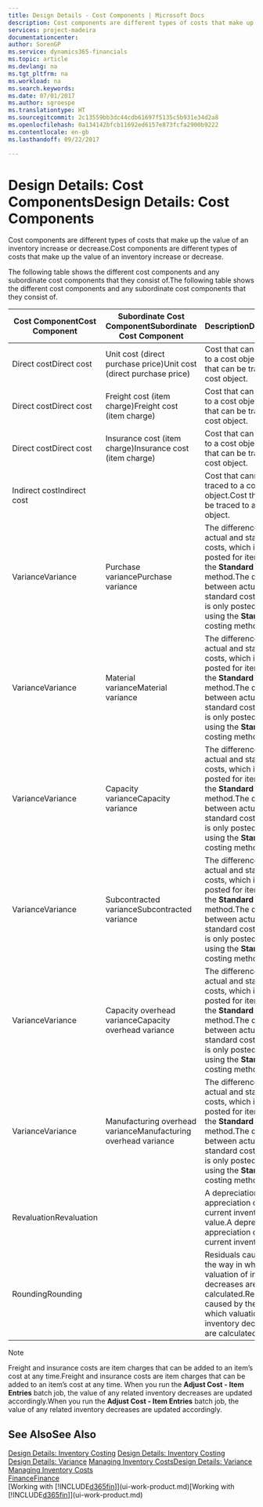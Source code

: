 ```yaml
---
title: Design Details - Cost Components | Microsoft Docs
description: Cost components are different types of costs that make up the value of an inventory increase or decrease.
services: project-madeira
documentationcenter: 
author: SorenGP
ms.service: dynamics365-financials
ms.topic: article
ms.devlang: na
ms.tgt_pltfrm: na
ms.workload: na
ms.search.keywords: 
ms.date: 07/01/2017
ms.author: sgroespe
ms.translationtype: HT
ms.sourcegitcommit: 2c13559bb3dc44cdb61697f5135c5b931e34d2a8
ms.openlocfilehash: 0a134142bfcb11692ed6157e873fcfa2900b9222
ms.contentlocale: en-gb
ms.lasthandoff: 09/22/2017

---
```

# <a name="design-details-cost-components"></a><span data-ttu-id="04fbe-103">Design Details: Cost Components</span><span class="sxs-lookup"><span data-stu-id="04fbe-103">Design Details: Cost Components</span></span>
<span data-ttu-id="04fbe-104">Cost components are different types of costs that make up the value of an inventory increase or decrease.</span><span class="sxs-lookup"><span data-stu-id="04fbe-104">Cost components are different types of costs that make up the value of an inventory increase or decrease.</span></span>  

 <span data-ttu-id="04fbe-105">The following table shows the different cost components and any subordinate cost components that they consist of.</span><span class="sxs-lookup"><span data-stu-id="04fbe-105">The following table shows the different cost components and any subordinate cost components that they consist of.</span></span>  

|<span data-ttu-id="04fbe-106">Cost Component</span><span class="sxs-lookup"><span data-stu-id="04fbe-106">Cost Component</span></span>|<span data-ttu-id="04fbe-107">Subordinate Cost Component</span><span class="sxs-lookup"><span data-stu-id="04fbe-107">Subordinate Cost Component</span></span>|<span data-ttu-id="04fbe-108">Description</span><span class="sxs-lookup"><span data-stu-id="04fbe-108">Description</span></span>|  
|--------------------|--------------------------------|---------------------------------------|  
|<span data-ttu-id="04fbe-109">Direct cost</span><span class="sxs-lookup"><span data-stu-id="04fbe-109">Direct cost</span></span>|<span data-ttu-id="04fbe-110">Unit cost (direct purchase price)</span><span class="sxs-lookup"><span data-stu-id="04fbe-110">Unit cost (direct purchase price)</span></span>|<span data-ttu-id="04fbe-111">Cost that can be traced to a cost object.</span><span class="sxs-lookup"><span data-stu-id="04fbe-111">Cost that can be traced to a cost object.</span></span>|  
|<span data-ttu-id="04fbe-112">Direct cost</span><span class="sxs-lookup"><span data-stu-id="04fbe-112">Direct cost</span></span>|<span data-ttu-id="04fbe-113">Freight cost (item charge)</span><span class="sxs-lookup"><span data-stu-id="04fbe-113">Freight cost (item charge)</span></span>|<span data-ttu-id="04fbe-114">Cost that can be traced to a cost object.</span><span class="sxs-lookup"><span data-stu-id="04fbe-114">Cost that can be traced to a cost object.</span></span>|  
|<span data-ttu-id="04fbe-115">Direct cost</span><span class="sxs-lookup"><span data-stu-id="04fbe-115">Direct cost</span></span>|<span data-ttu-id="04fbe-116">Insurance cost (item charge)</span><span class="sxs-lookup"><span data-stu-id="04fbe-116">Insurance cost (item charge)</span></span>|<span data-ttu-id="04fbe-117">Cost that can be traced to a cost object.</span><span class="sxs-lookup"><span data-stu-id="04fbe-117">Cost that can be traced to a cost object.</span></span>|  
|<span data-ttu-id="04fbe-118">Indirect cost</span><span class="sxs-lookup"><span data-stu-id="04fbe-118">Indirect cost</span></span>||<span data-ttu-id="04fbe-119">Cost that cannot be traced to a cost object.</span><span class="sxs-lookup"><span data-stu-id="04fbe-119">Cost that cannot be traced to a cost object.</span></span>|  
|<span data-ttu-id="04fbe-120">Variance</span><span class="sxs-lookup"><span data-stu-id="04fbe-120">Variance</span></span>|<span data-ttu-id="04fbe-121">Purchase variance</span><span class="sxs-lookup"><span data-stu-id="04fbe-121">Purchase variance</span></span>|<span data-ttu-id="04fbe-122">The difference between actual and standard costs, which is only posted for items using the **Standard** costing method.</span><span class="sxs-lookup"><span data-stu-id="04fbe-122">The difference between actual and standard costs, which is only posted for items using the **Standard** costing method.</span></span>|  
|<span data-ttu-id="04fbe-123">Variance</span><span class="sxs-lookup"><span data-stu-id="04fbe-123">Variance</span></span>|<span data-ttu-id="04fbe-124">Material variance</span><span class="sxs-lookup"><span data-stu-id="04fbe-124">Material variance</span></span>|<span data-ttu-id="04fbe-125">The difference between actual and standard costs, which is only posted for items using the **Standard** costing method.</span><span class="sxs-lookup"><span data-stu-id="04fbe-125">The difference between actual and standard costs, which is only posted for items using the **Standard** costing method.</span></span>|  
|<span data-ttu-id="04fbe-126">Variance</span><span class="sxs-lookup"><span data-stu-id="04fbe-126">Variance</span></span>|<span data-ttu-id="04fbe-127">Capacity variance</span><span class="sxs-lookup"><span data-stu-id="04fbe-127">Capacity variance</span></span>|<span data-ttu-id="04fbe-128">The difference between actual and standard costs, which is only posted for items using the **Standard** costing method.</span><span class="sxs-lookup"><span data-stu-id="04fbe-128">The difference between actual and standard costs, which is only posted for items using the **Standard** costing method.</span></span>|  
|<span data-ttu-id="04fbe-129">Variance</span><span class="sxs-lookup"><span data-stu-id="04fbe-129">Variance</span></span>|<span data-ttu-id="04fbe-130">Subcontracted variance</span><span class="sxs-lookup"><span data-stu-id="04fbe-130">Subcontracted variance</span></span>|<span data-ttu-id="04fbe-131">The difference between actual and standard costs, which is only posted for items using the **Standard** costing method.</span><span class="sxs-lookup"><span data-stu-id="04fbe-131">The difference between actual and standard costs, which is only posted for items using the **Standard** costing method.</span></span>|  
|<span data-ttu-id="04fbe-132">Variance</span><span class="sxs-lookup"><span data-stu-id="04fbe-132">Variance</span></span>|<span data-ttu-id="04fbe-133">Capacity overhead variance</span><span class="sxs-lookup"><span data-stu-id="04fbe-133">Capacity overhead variance</span></span>|<span data-ttu-id="04fbe-134">The difference between actual and standard costs, which is only posted for items using the **Standard** costing method.</span><span class="sxs-lookup"><span data-stu-id="04fbe-134">The difference between actual and standard costs, which is only posted for items using the **Standard** costing method.</span></span>|  
|<span data-ttu-id="04fbe-135">Variance</span><span class="sxs-lookup"><span data-stu-id="04fbe-135">Variance</span></span>|<span data-ttu-id="04fbe-136">Manufacturing overhead variance</span><span class="sxs-lookup"><span data-stu-id="04fbe-136">Manufacturing overhead variance</span></span>|<span data-ttu-id="04fbe-137">The difference between actual and standard costs, which is only posted for items using the **Standard** costing method.</span><span class="sxs-lookup"><span data-stu-id="04fbe-137">The difference between actual and standard costs, which is only posted for items using the **Standard** costing method.</span></span>|  
|<span data-ttu-id="04fbe-138">Revaluation</span><span class="sxs-lookup"><span data-stu-id="04fbe-138">Revaluation</span></span>||<span data-ttu-id="04fbe-139">A depreciation or appreciation of the current inventory value.</span><span class="sxs-lookup"><span data-stu-id="04fbe-139">A depreciation or appreciation of the current inventory value.</span></span>|  
|<span data-ttu-id="04fbe-140">Rounding</span><span class="sxs-lookup"><span data-stu-id="04fbe-140">Rounding</span></span>||<span data-ttu-id="04fbe-141">Residuals caused by the way in which valuation of inventory decreases are calculated.</span><span class="sxs-lookup"><span data-stu-id="04fbe-141">Residuals caused by the way in which valuation of inventory decreases are calculated.</span></span>|  

> [!NOTE]  
>  <span data-ttu-id="04fbe-142">Freight and insurance costs are item charges that can be added to an item’s cost at any time.</span><span class="sxs-lookup"><span data-stu-id="04fbe-142">Freight and insurance costs are item charges that can be added to an item’s cost at any time.</span></span> <span data-ttu-id="04fbe-143">When you run the **Adjust Cost - Item Entries** batch job, the value of any related inventory decreases are updated accordingly.</span><span class="sxs-lookup"><span data-stu-id="04fbe-143">When you run the **Adjust Cost - Item Entries** batch job, the value of any related inventory decreases are updated accordingly.</span></span>  

## <a name="see-also"></a><span data-ttu-id="04fbe-144">See Also</span><span class="sxs-lookup"><span data-stu-id="04fbe-144">See Also</span></span>  
 <span data-ttu-id="04fbe-145">[Design Details: Inventory Costing](design-details-inventory-costing.md) </span><span class="sxs-lookup"><span data-stu-id="04fbe-145">[Design Details: Inventory Costing](design-details-inventory-costing.md) </span></span>  
 <span data-ttu-id="04fbe-146">[Design Details: Variance](design-details-variance.md) [Managing Inventory Costs](finance-manage-inventory-costs.md)</span><span class="sxs-lookup"><span data-stu-id="04fbe-146">[Design Details: Variance](design-details-variance.md) [Managing Inventory Costs](finance-manage-inventory-costs.md)</span></span>  
 [<span data-ttu-id="04fbe-147">Finance</span><span class="sxs-lookup"><span data-stu-id="04fbe-147">Finance</span></span>](finance.md)  
 <span data-ttu-id="04fbe-148">[Working with [!INCLUDE[d365fin](includes/d365fin_md.md)]](ui-work-product.md)</span><span class="sxs-lookup"><span data-stu-id="04fbe-148">[Working with [!INCLUDE[d365fin](includes/d365fin_md.md)]](ui-work-product.md)</span></span>  


